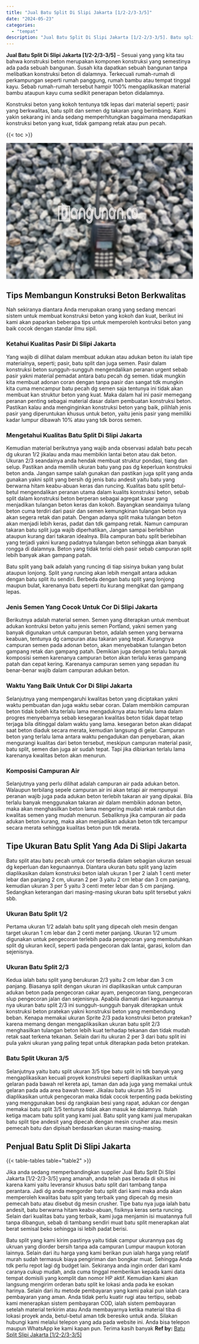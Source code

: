```yaml
---
title: "Jual Batu Split Di Slipi Jakarta [1/2-2/3-3/5]"
date: "2024-05-23"
categories: 
  - "tempat"
description: "Jual Batu Split Di Slipi Jakarta [1/2-2/3-3/5]. Batu split yang kami kirim pastinya yaitu tidak campur ukurannya pas dg ukruan yang diorder bersih tanpa ada..."
---
```


**Jual Batu Split Di Slipi Jakarta \[1/2-2/3-3/5\]** – Sesuai yang yang kita tau bahwa konstruksi beton merupakan komponen konstruksi yang semestinya ada pada sebuah bangunan. Susah kita dapatkan sebuah bangunan tanpa melibatkan konstruksi beton di dalamnya. Terkecuali rumah-rumah di perkampungan seperti rumah panggung, rumah bambu atau tempat tinggal kayu. Sebab rumah-rumah tersebut hampir 100% mengaplikasikan material bambu ataupun kayu cuma sedikit penerapan beton didalamnya.

Konstruksi beton yang kokoh tentunya tdk lepas dari material seperti; pasir yang berkwalitas, batu split dan semen dg takaran yang berimbang. Kami yakin sekarang ini anda sedang memperhitungkan bagaimana mendapatkan konstruksi beton yang kuat, tidak gampang retak atau pun pecah.

{{< toc >}}

![Jual Batu Split Di Slipi Jakarta [1/2-2/3-3/5]](/images/jual-batu-split-24.png)

## Tips Membangun Konstruksi Beton Berkwalitas

Nah sekiranya diantara Anda merupakan orang yang sedang mencari sistem untuk membuat konstruksi beton yang kokoh dan kuat, berikut ini kami akan paparkan beberapa tips untuk memperoleh kontruksi beton yang baik cocok dengan standar ilmu sipil.

### Ketahui Kualitas Pasir Di Slipi Jakarta

Yang wajib di dilihat dalam membuat adukan atau adukan beton itu ialah tipe materialnya, seperti; pasir, batu split dan juga semen. Pasir dalam konstruksi beton sungguh-sungguh mengendalikan peranan urgent sebab pasir yakni material pemadat antara batu pecah dg semen. tidak mungkin kita membuat adonan coran dengan tanpa pasir dan sangat tdk mungkin kita cuma mencampur batu pecah dg semen saja tentunya ini tidak akan membuat kan struktur beton yang kuat. Maka dalam hal ini pasir memegang peranan penting sebagai material dasar dalam pembuatan konstruksi beton. Pastikan kalau anda menginginkan konstruksi beton yang baik, pilihlah jenis pasir yang diperuntukan khusus untuk beton, yaitu jenis pasir yang memiliki kadar lumpur dibawah 10% atau yang tdk boros semen.

### Mengetahui Kualitas Batu Split Di Slipi Jakarta

Kemudian material berikutnya yang wajib anda observasi adalah batu pecah dg ukuran 1/2 jikalau anda mau membikin lantai beton atau dak beton. Ukuran 2/3 seandainya anda hendak membuat struktur pondasi, tiang dan selup. Pastikan anda memilih ukuran batu yang pas dg keperluan konstruksi beton anda. Jangan sampe salah gunakan dan pastikan juga split yang anda gunakan yakni split yang bersih dg jenis batu andesit yaitu batu yang berwarna hitam keabu-abuan keras dan runcing. Kualitas batu split betul-betul mengendalikan peranan utama dalam kualits konstruksi beton, sebab split dalam konstruksi beton berperan sebagai agregat kasar yang menjadikan tulangan beton keras dan kokoh. Bayangkan seandainya tulang beton cuma terdiri dari pasir dan semen kemungkinan tulangan beton nya akan segera retak dan patah. Dengan adanya split maka tulangan beton akan menjadi lebih keras, padat dan tdk gampang retak. Namun campuran takaran batu split juga wajib diperhatikan, Jangan sampai berlebihan ataupun kurang dari takaran idealnya. Bila campuran batu split berlebihan yang terjadi yakni kurang padatnya tulangan beton sehingga akan banyak rongga di dalamnya. Beton yang tidak terisi oleh pasir sebab campuran split lebih banyak akan gampang patah.

Batu split yang baik adalah yang runcing di tiap sisinya bukan yang bulat ataupun lonjong. Split yang runcing akan lebih mengait antara adukan dengan batu split itu sendiri. Berbeda dengan batu split yang lonjong maupun bulat, karenanya batu seperti itu kurang mengikat dan gampang lepas.

### Jenis Semen Yang Cocok Untuk Cor Di Slipi Jakarta

Berikutnya adalah material semen. Semen yang diterapkan untuk membuat adukan kontruksi beton yaitu jenis semen Portland, yakni semen yang banyak digunakan untuk campuran beton, adalah semen yang berwarna keabuan, tentunya dg campuran atau takaran yang tepat. Kurangnya campuran semen pada adonan beton, akan menyebabkan tulangan beton gampang retak dan gampang patah. Demikian juga dengan terlalu banyak komposisi semen karenanya campuran beton akan terlalu keras gampang patah dan cepat kering. Karenanya campuran semen yang sepadan itu benar-benar wajib dalam campuran adukan beton.

### Waktu Yang Baik Untuk Cor Di Slipi Jakarta

Selanjutnya yang mempengaruhi kwalitas beton yang diciptakan yakni waktu pembuatan dan juga waktu sebar coran. Dalam membikin campuran beton tidak boleh kita terlalu lama mengaduknya atau terlalu lama dalam progres menyebarnya sebab kesegaran kwalitas beton tidak dapat tetap terjaga bila ditinggal dalam waktu yang lama. kesegaran beton akan didapat saat beton diaduk secara merata, kemudian langsung di gelar. Campuran beton yang terlalu lama antara waktu pengadukan dan penyebaran, akan mengurangi kualitas dari beton tersebut, meskipun campuran material pasir, batu split, semen dan juga air sudah tepat. Tapi jika dibiarkan terlalu lama karenanya kwalitas beton akan menurun.

### Komposisi Campuran Air

Selanjutnya yang perlu dilihat adalah campuran air pada adukan beton. Walaupun terbilang sepele campuran air ini akan tetapi air mempunyai peranan wajib juga pada adukan beton terlebih takaran air yang dipakai. Bila terlalu banyak menggunakan takaran air dalam membikin adonan beton, maka akan menghasilkan beton lama mengering mudah retak rambut dan kwalitas semen yang mudah menurun. Sebaliknya jika campuran air pada adukan beton kurang, maka akan menjadikan adukan beton tdk tercampur secara merata sehingga kualitas beton pun tdk merata.

## Tipe Ukuran Batu Split Yang Ada Di Slipi Jakarta

Batu split atau batu pecah untuk cor tersedia dalam sebagian ukuran sesuai dg keperluan dan kegunaannya. Diantara ukuran batu split yang lazim diaplikasikan dalam konstruksi beton ialah ukuran 1 per 2 ialah 1 centi meter lebar dan panjang 2 cm, ukuran 2 per 3 yaitu 2 cm lebar dan 3 cm panjang, kemudian ukuran 3 per 5 yaitu 3 centi meter lebar dan 5 cm panjang. Sedangkan keterangan dari masing-masing ukuran batu split tersebut yakni sbb.

### Ukuran Batu Split 1/2

Pertama ukuran 1/2 adalah batu split yang dipecah oleh mesin dengan target ukuran 1 cm lebar dan 2 centi meter panjang. Ukuran 1/2 umum digunakan untuk pengecoran terlebih pada pengecoran yang membutuhkan split dg ukuran kecil, seperti pada pengecoran dak lantai, garasi, kolom dan sejenisnya.

### Ukuran Batu Split 2/3

Kedua ialah batu split yang berukuran 2/3 yaitu 2 cm lebar dan 3 cm panjang. Biasanya split dengan ukuran ini diaplikasikan untuk campuran adukan beton pada pengecoran cakar ayam, pengecoran tiang, pengecoran slup pengecoran jalan dan sejenisnya. Apabila diamati dari kegunaannya nya ukuran batu split 2/3 ini sungguh-sungguh banyak diterapkan untuk konstruksi beton pratekan yakni konstruksi beton yang membendung beban. Kenapa memakai ukuran Sprite 2/3 pada konstruksi beton pratekan? karena memang dengan mengaplikasikan ukuran batu split 2/3 menghasilkan tulangan beton lebih kuat terhadap tekanan dan tidak mudah retak saat terkena tekanan. Selain dari itu ukuran 2 per 3 dari batu split ini pula yakni ukuran yang paling tepat untuk diterapkan pada beton pratekan.

### Batu Split Ukuran 3/5

Selanjutnya yaitu batu split ukuran 3/5 tipe batu split ini tdk banyak yang mengaplikasikan kecuali proyek konstruksi seperti diaplikasikan untuk gelaran pada bawah rel kereta api, taman dan ada juga yang memakai untuk gelaran pada ada area bawah tower. Jikalau batu ukuran 3/5 ini diaplikasikan untuk pengecoran maka tidak cocok terpenting pada bekisting yang menggunakan besi dg rangkaian besi yang rapat, adukan cor dengan memakai batu split 3/5 tentunya tidak akan masuk ke dalamnya. Itulah ketiga macam batu split yang kami jual. Batu split yang kami jual merupakan batu split tipe andesit yang dipecah dengan mesin crusher atau mesin pemecah batu dan dipisah berdasarkan ukuran masing-masing.

## Penjual Batu Split Di Slipi Jakarta

{{< table-tables table="table2" >}}

Jika anda sedang memperbandingkan supplier Jual Batu Split Di Slipi Jakarta \[1/2-2/3-3/5\] yang amanah, anda telah pas berada di situs ini karena kami yaitu leveransir khusus batu split dari tambang tanpa perantara. Jadi dg anda mengorder batu split dari kami maka anda akan memperoleh kwalitas batu split yang terbaik yang dipecah dg mesin pemecah batu atau disebut dg mesin crusher. Tipe batu nya juga ialah batu andesit, batu berwarna hitam keabu-abuan, fisiknya keras serta runcing. Selain dari kualitas batu yang terbaik, kami juga menjamin isi muatannya full tanpa dibangun, sebab di tambang sendiri muat batu split menerapkan alat berat semisal beko sehingga isi lebih padat berisi.

Batu split yang kami kirim pastinya yaitu tidak campur ukurannya pas dg ukruan yang diorder bersih tanpa ada campuran Lumpur maupun kotoran lainnya. Selain dari itu harga yang kami berikan pun ialah harga yang relatif murah sudah termasuk biaya pengiriman dan bongkar muat. Sehingga Anda tdk perlu repot lagi dg budget lain. Sekiranya anda ingin order dari kami caranya cukup mudah, anda cuma tinggal memberikan kepada kami data tempat domisili yang komplit dan nomor HP aktif. Kemudian kami akan langsung mengirim orderan batu split ke lokasi anda pada ke esokan harinya. Selain dari itu metode pembayaran yang kami pakai pun ialah cara pembayaran yang aman. Anda tidak perlu kuatir rugi atau tertipu, sebab kami menerapkan sistem pembayaran COD, ialah sistem pembayaran setelah material terkirim atau Anda membayarnya ketika material tiba di lokasi proyek anda, betul-betul aman tdk beresiko untuk anda. Silakan hubungi kami melalui telepon yang ada pada website ini. Anda bisa telepon maupun WhatsApp ke kami kapan pun. Terima kasih banyak
**Ref by:** [Batu Split Slipi Jakarta [1/2-2/3-3/5]](https://id.wikipedia.org/wiki/Batu)
